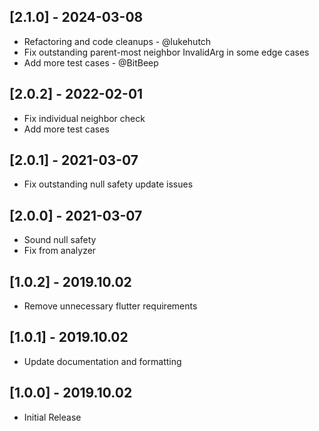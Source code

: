 ## [2.1.0] - 2024-03-08

* Refactoring and code cleanups - @lukehutch
* Fix outstanding parent-most neighbor InvalidArg in some edge cases
* Add more test cases - @BitBeep

## [2.0.2] - 2022-02-01

* Fix individual neighbor check
* Add more test cases

## [2.0.1] - 2021-03-07

* Fix outstanding null safety update issues

## [2.0.0] - 2021-03-07

* Sound null safety
* Fix from analyzer

## [1.0.2] - 2019.10.02

* Remove unnecessary flutter requirements

## [1.0.1] - 2019.10.02

* Update documentation and formatting

## [1.0.0] - 2019.10.02

* Initial Release

